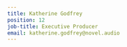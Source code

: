 ```yaml
---
title: Katherine Godfrey
position: 12
job-title: Executive Producer
email: katherine.godfrey@novel.audio
---
```


